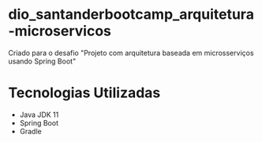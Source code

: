 # dio_santanderbootcamp_arquitetura-microservicos
Criado para o desafio "Projeto com arquitetura baseada em microsserviços usando Spring Boot"

# **Tecnologias Utilizadas** 

- Java JDK 11
- Spring Boot
- Gradle

